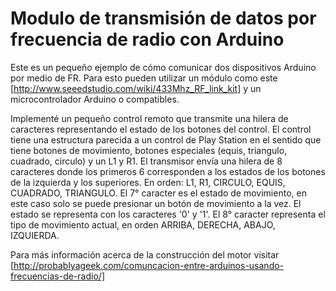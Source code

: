 # Modulo de transmisión de datos por frecuencia de radio con Arduino

Este es un pequeño ejemplo de cómo comunicar dos dispositivos Arduino por medio de FR.
Para esto pueden utilizar un módulo como este [http://www.seeedstudio.com/wiki/433Mhz_RF_link_kit] y un microcontrolador Arduino o compatibles.

Implementé un pequeño control remoto que transmite una hilera de caracteres representando el estado de los botones del control. El control tiene una estructura parecida a un control de Play Station en el sentido que tiene botones de movimiento, botones especiales (equis, triangulo, cuadrado, circulo) y un L1 y R1. El transmisor envía una hilera de 8 caracteres donde los primeros 6 corresponden a los estados de los botones de la izquierda y los superiores. En orden: L1, R1, CIRCULO, EQUIS, CUADRADO, TRIANGULO. El 7° caracter es el estado de movimiento, en este caso solo se puede presionar un botón de movimiento a la vez. El estado se representa con los caracteres '0' y '1'. El 8° caracter representa el tipo de movimiento actual, en orden ARRIBA, DERECHA, ABAJO, IZQUIERDA.

Para más información acerca de la construcción del motor visitar [http://probablyageek.com/comuncacion-entre-arduinos-usando-frecuencias-de-radio/]